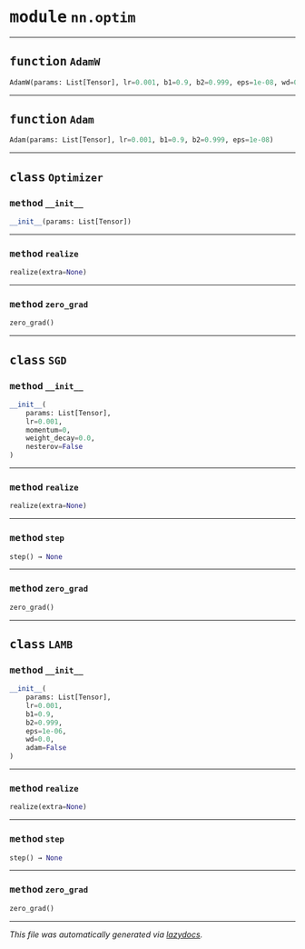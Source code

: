 <!-- markdownlint-disable -->

# <kbd>module</kbd> `nn.optim`





---

## <kbd>function</kbd> `AdamW`

```python
AdamW(params: List[Tensor], lr=0.001, b1=0.9, b2=0.999, eps=1e-08, wd=0.01)
```






---

## <kbd>function</kbd> `Adam`

```python
Adam(params: List[Tensor], lr=0.001, b1=0.9, b2=0.999, eps=1e-08)
```






---

## <kbd>class</kbd> `Optimizer`




### <kbd>method</kbd> `__init__`

```python
__init__(params: List[Tensor])
```








---

### <kbd>method</kbd> `realize`

```python
realize(extra=None)
```





---

### <kbd>method</kbd> `zero_grad`

```python
zero_grad()
```






---

## <kbd>class</kbd> `SGD`




### <kbd>method</kbd> `__init__`

```python
__init__(
    params: List[Tensor],
    lr=0.001,
    momentum=0,
    weight_decay=0.0,
    nesterov=False
)
```








---

### <kbd>method</kbd> `realize`

```python
realize(extra=None)
```





---

### <kbd>method</kbd> `step`

```python
step() → None
```





---

### <kbd>method</kbd> `zero_grad`

```python
zero_grad()
```






---

## <kbd>class</kbd> `LAMB`




### <kbd>method</kbd> `__init__`

```python
__init__(
    params: List[Tensor],
    lr=0.001,
    b1=0.9,
    b2=0.999,
    eps=1e-06,
    wd=0.0,
    adam=False
)
```








---

### <kbd>method</kbd> `realize`

```python
realize(extra=None)
```





---

### <kbd>method</kbd> `step`

```python
step() → None
```





---

### <kbd>method</kbd> `zero_grad`

```python
zero_grad()
```








---

_This file was automatically generated via [lazydocs](https://github.com/ml-tooling/lazydocs)._
